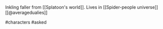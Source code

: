 Inkling faller from [[Splatoon's world]]. Lives in [[Spider-people universe]] [[@averagedualies]]

#characters #asked 